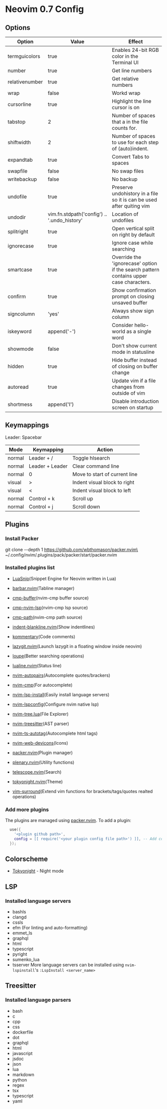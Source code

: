# Neovim 0.7 Config

## Options

| Option         | Value                                       | Effect                                                                                 |
| -------------- | ------------------------------------------- | -------------------------------------------------------------------------------------- |
| termguicolors  | true                                        | Enables 24-bit RGB color in the Terminal UI                                            |
| number         | true                                        | Get line numbers                                                                       |
| relativenumber | true                                        | Get relative numbers                                                                   |
| wrap           | false                                       | Workd wrap                                                                             |
| cursorline     | true                                        | Highlight the line cursor is on                                                        |
| tabstop        | 2                                           | Number of spaces that a <Tab> in the file counts for.                                  |
| shiftwidth     | 2                                           | Number of spaces to use for each step of (auto)indent.                                 |
| expandtab      | true                                        | Convert Tabs to spaces                                                                 |
| swapfile       | false                                       | No swap files                                                                          |
| writebackup    | false                                       | No backup                                                                              |
| undofile       | true                                        | Preserve undohistory in a file so it is can be used after quiting vim                  |
| undodir        | vim.fn.stdpath('config') .. '.undo_history' | Location of undofiles                                                                  |
| splitright     | true                                        | Open vertical split on right by default                                                |
| ignorecase     | true                                        | Ignore case while searching                                                            |
| smartcase      | true                                        | Override the 'ignorecase' option if the search pattern contains upper case characters. |
| confirm        | true                                        | Show confirmation prompt on closing unsaved buffer                                     |
| signcolumn     | 'yes'                                       | Always show sign column                                                                |
| iskeyword      | append('-')                                 | Consider hello-world as a single word                                                  |
| showmode       | false                                       | Don't show current mode in statusline                                                  |
| hidden         | true                                        | Hide buffer instead of closing on buffer change                                        |
| autoread       | true                                        | Update vim if a file changes from outside of vim                                       |
| shortmess      | append('I')                                 | Disable introduction screen on startup                                                 |

## Keymappings

Leader: Spacebar

| Mode   | Keymapping      | Action                        |
| ------ | --------------- | ----------------------------- |
| normal | Leader + /      | Toggle hlsearch               |
| normal | Leader + Leader | Clear command line            |
| normal | 0               | Move to start of current line |
| visual | >               | Indent visual block to right  |
| visual | <               | Indent visual block to left   |
| normal | Control + k     | Scroll up                     |
| normal | Control + j     | Scroll down                   |

## Plugins

### Install Packer
git clone --depth 1 https://github.com/wbthomason/packer.nvim\
 ~/.config/nvim/.plugins/pack/packer/start/packer.nvim

### Installed plugins list

- [LuaSnip](https://github.com/L3MON4D3/LuaSnip)(Snippet Engine for Neovim written in Lua)

- [barbar.nvim](https://github.com/romgrk/barbar.nvim)(Tabline manager)

- [cmp-buffer](https://github.com/hrsh7th/cmp-buffer)(nvim-cmp buffer source)

- [cmp-nvim-lsp](https://github.com/hrsh7th/cmp-nvim-lsp)(nvim-cmp lsp source)

- [cmp-path](https://github.com/hrsh7th/cmp-path)(nvim-cmp path source)

- [indent-blankline.nvim](https://github.com/lukas-reineke/indent-blankline.nvim)(Show indentlines)

- [kommentary](https://github.com/b3nj5m1n/kommentary)(Code comments)

- [lazygit.nvim](https://github.com/kdheepak/lazygit.nvim)(Launch lazygit in a floating window inside neovim)

- [loupe](https://github.com/wincent/loupe)(Better searching operations)

- [lualine.nvim](https://github.com/hoob3rt/lualine.nvim)(Status line)

- [nvim-autopairs](https://github.com/windwp/nvim-autopairs)(Autocomplete quotes/brackers)

- [nvim-cmp](https://github.com/hrsh7th/nvim-cmp)(For autocomplete)

- [nvim-lsp-install](https://github.com/kabouzeid/nvim-lspinstall)(Easily install language servers)

- [nvim-lspconfig](https://github.com/neovim/nvim-lspconfig)(Configure nvim native lsp)

- [nvim-tree.lua](https://github.com/kyazdani42/nvim-tree.lua)(File Explorer)

- [nvim-treesitter](https://github.com/nvim-treesitter/nvim-treesitter)(AST parser)

- [nvim-ts-autotag](https://github.com/windwp/nvim-ts-autotag)(Autocomplete html tags)

- [nvim-web-devicons](https://github.com/kyazdani42/nvim-web-devicons)(Icons)

- [packer.nvim](https://github.com/wbthomason/packer.nvim)(Plugin manager)

- [plenary.nvim](https://github.com/nvim-lua/plenary.nvim)(Utility functions)

- [telescope.nvim](https://github.com/nvim-telescope/telescope.nvim)(Search)

- [tokyonight.nvim](https://github.com/folke/tokyonight.nvim)(Theme)

- [vim-surround](https://github.com/tpope/vim-surround)(Extend vim functions for brackets/tags/quotes realted operations)

### Add more plugins

The plugins are managed using [packer.nvim](https://github.com/wbthomason/packer.nvim).
To add a plugin:

```lua
  use({
    '<plugin github path>',
    config = [[ require('<your plugin config file path>') ]], -- Add config file in /lua/plugins/<file_name> and import it here
  });
```

## Colorscheme

- [Tokyonight](https://github.com/folke/tokyonight.nvim) - Night mode

## LSP

### Installed language servers

- bashls
- clangd
- cssls
- efm (For linting and auto-formatting)
- emmet_ls
- graphql
- html
- typescript
- pyright
- sumenko_lua
- tsserver
  More language servers can be installed using `nvim-lspinstall`'s `:LspInstall <server_name>`

## Treesitter

### Installed language parsers

- bash
- c
- cpp
- css
- dockerfile
- dot
- graphql
- html
- javascript
- jsdoc
- json
- lua
- markdown
- python
- regex
- tsx
- typescript
- yaml
